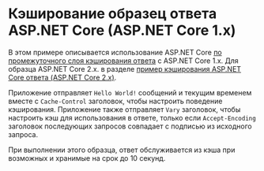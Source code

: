 # <a name="aspnet-core-response-caching-sample-aspnet-core-1x"></a>Кэширование образец ответа ASP.NET Core (ASP.NET Core 1.x)

В этом примере описывается использование ASP.NET Core [по промежуточного слоя кэширования ответа](xref:performance/caching/middleware) с ASP.NET Core 1.x. Для образца ASP.NET Core 2.x. в разделе [пример кэширования ASP.NET Core ответа (ASP.NET Core 2.x)](https://github.com/aspnet/Docs/tree/master/aspnetcore/performance/caching/middleware/samples/2.x).

Приложение отправляет `Hello World!` сообщений и текущим временем вместе с `Cache-Control` заголовок, чтобы настроить поведение кэширования. Приложение также отправляет `Vary` заголовок, чтобы настроить кэш для использования в ответе, только если `Accept-Encoding` заголовок последующих запросов совпадает с подписью из исходного запроса.

При выполнении этого образца, ответ обслуживается из кэша при возможных и хранимые на срок до 10 секунд.
